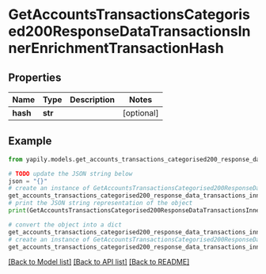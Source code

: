 # GetAccountsTransactionsCategorised200ResponseDataTransactionsInnerEnrichmentTransactionHash


## Properties

Name | Type | Description | Notes
------------ | ------------- | ------------- | -------------
**hash** | **str** |  | [optional] 

## Example

```python
from yapily.models.get_accounts_transactions_categorised200_response_data_transactions_inner_enrichment_transaction_hash import GetAccountsTransactionsCategorised200ResponseDataTransactionsInnerEnrichmentTransactionHash

# TODO update the JSON string below
json = "{}"
# create an instance of GetAccountsTransactionsCategorised200ResponseDataTransactionsInnerEnrichmentTransactionHash from a JSON string
get_accounts_transactions_categorised200_response_data_transactions_inner_enrichment_transaction_hash_instance = GetAccountsTransactionsCategorised200ResponseDataTransactionsInnerEnrichmentTransactionHash.from_json(json)
# print the JSON string representation of the object
print(GetAccountsTransactionsCategorised200ResponseDataTransactionsInnerEnrichmentTransactionHash.to_json())

# convert the object into a dict
get_accounts_transactions_categorised200_response_data_transactions_inner_enrichment_transaction_hash_dict = get_accounts_transactions_categorised200_response_data_transactions_inner_enrichment_transaction_hash_instance.to_dict()
# create an instance of GetAccountsTransactionsCategorised200ResponseDataTransactionsInnerEnrichmentTransactionHash from a dict
get_accounts_transactions_categorised200_response_data_transactions_inner_enrichment_transaction_hash_from_dict = GetAccountsTransactionsCategorised200ResponseDataTransactionsInnerEnrichmentTransactionHash.from_dict(get_accounts_transactions_categorised200_response_data_transactions_inner_enrichment_transaction_hash_dict)
```
[[Back to Model list]](../README.md#documentation-for-models) [[Back to API list]](../README.md#documentation-for-api-endpoints) [[Back to README]](../README.md)


